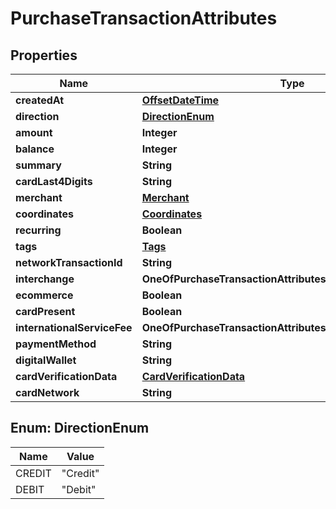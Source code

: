 # PurchaseTransactionAttributes

## Properties
Name | Type | Description | Notes
------------ | ------------- | ------------- | -------------
**createdAt** | [**OffsetDateTime**](OffsetDateTime.md) |  | 
**direction** | [**DirectionEnum**](#DirectionEnum) |  | 
**amount** | **Integer** |  | 
**balance** | **Integer** |  | 
**summary** | **String** |  | 
**cardLast4Digits** | **String** |  | 
**merchant** | [**Merchant**](Merchant.md) |  | 
**coordinates** | [**Coordinates**](Coordinates.md) |  |  [optional]
**recurring** | **Boolean** |  | 
**tags** | [**Tags**](Tags.md) |  |  [optional]
**networkTransactionId** | **String** |  |  [optional]
**interchange** | **OneOfPurchaseTransactionAttributesInterchange** |  |  [optional]
**ecommerce** | **Boolean** |  | 
**cardPresent** | **Boolean** |  | 
**internationalServiceFee** | **OneOfPurchaseTransactionAttributesInternationalServiceFee** |  |  [optional]
**paymentMethod** | **String** |  |  [optional]
**digitalWallet** | **String** |  |  [optional]
**cardVerificationData** | [**CardVerificationData**](CardVerificationData.md) |  |  [optional]
**cardNetwork** | **String** |  |  [optional]

<a name="DirectionEnum"></a>
## Enum: DirectionEnum
Name | Value
---- | -----
CREDIT | &quot;Credit&quot;
DEBIT | &quot;Debit&quot;

